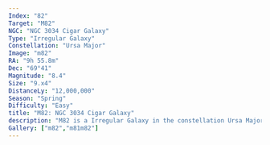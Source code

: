 ```yaml
---
Index: "82"
Target: "M82"
NGC: "NGC 3034 Cigar Galaxy"
Type: "Irregular Galaxy"
Constellation: "Ursa Major"
Image: "m82"
RA: "9h 55.8m"
Dec: "69°41"
Magnitude: "8.4"
Size: "9.x4"
DistanceLy: "12,000,000"
Season: "Spring"
Difficulty: "Easy"
title: "M82: NGC 3034 Cigar Galaxy"
description: "M82 is a Irregular Galaxy in the constellation Ursa Major."
Gallery: ["m82","m81m82"]
---
```

